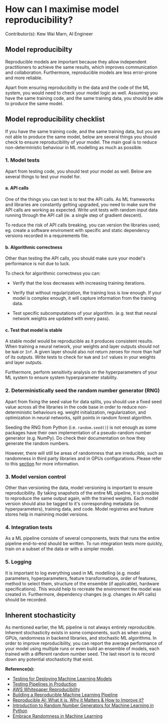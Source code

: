 # How can I maximise model reproducibility?

Contributor(s): Kew Wai Marn, AI Engineer

## Model reproducibilty

Reproducible models are important because they allow independent practitioners to
achieve the same results, which improves communication and collaboration. Furthermore,
reproducible models are less error-prone and more reliable.

Apart from ensuring reproducibilty in the data and the code of the ML system,
you would need to check your model logic as well. Assuming you have the same training
code, and the same training data, you should be able to produce the same model.

## Model reproducibility checklist

If you have the same training code, and the same training data, but you are
not able to produce the same model, below are several things you should check to
ensure reproducibility of your model. The main goal is to reduce
non-deterministic behaviour in ML modelling as much as possible.

### 1. Model tests

Apart from testing code, you should test your model as well. Below are several
things to test your model for.

#### a. API calls

One of the things you can test is to test the API calls. As ML frameworks and
libraries are constantly getting upgraded, you need to make sure the API calls
are working as expected. Write unit tests with random input data running
through the API call (ie. a single step of gradient descent).

To reduce the risk of API calls breaking, you can version the libraries used; eg.
create a software enviroment with specific and static dependency versions
recorded in a requirements file.

#### b. Algorithmic correctness

Other than testing the API calls, you should make sure your model's performance
is not due to luck.

To check for algorithmic correctness you can:

- Verify that the loss decreases with increasing training iterations.

- Verify that without regularization, the training loss is low enough. If your
model is complex enough, it will capture information from the training data.

- Test specific subcomputations of your algorithm. (e.g. test that neural network
weights are updated with every pass).

#### c. Test that model is stable

A stable model would be reproducible as it produces consistent results. When training
a neural network, your weights and layer outputs should not be
`NaN` or `Inf`. A given layer should also not return zeroes for more than half
of its outputs. Write tests to check for `NaN` and `Inf` values in your weights
and layer outputs.

Furthermore, perform sensitivity analysis on the hyperparameters of your ML system
to ensure system hyperparameter stability.

### 2. Deterministically seed the random number generator (RNG)

Apart from fixing the seed value for data splits, you should use a fixed seed
value across all the libraries in the code base in order to reduce
non-deterministic behaviours eg. weight initialization, regularization, and
optimization in neural networks, split points in random forest algorithm.

Seeding the RNG from Python (i.e. `random.seed()`) is not enough as some
packages have their own implementation of a pseudo-random number generator
(e.g. NumPy). Do check their documentation on how they generate the random numbers.

However, there will still be areas of randomness that are irreducible, such as
randomness in third party libraries and in GPUs configurations. Please refer to this
[section](#inherent-stochasticity) for more information.

### 3. Model version control

Other than versioning the data, model versioning is important to ensure
reproducibility. By taking snapshots of the entire ML pipeline, it is possible
to reproduce the same output again, with the trained weights. Each model version
should also be tagged to it's corresponding metadata (ie. hyperparameters),
training data, and code. Model registries and feature stores help in mainining
model versions.

### 4. Integration tests

As a ML pipeline consiste of several components, tests that runs the entire
pipeline end-to-end should be written. To run integration tests more quickly, train on
a subset of the data or with a simpler model.

### 5. Logging

It is important to log everything used in ML modelling (e.g. model parameters,
hyperparameters, feature transformations, order of features, method to select
them, structure of the ensemble (if applicable), hardware specifications). This 
would help to recreate the environment the model was created in. Furthermore, 
dependency changes (e.g. changes in API calls) should be recorded.

## Inherent stochasticity

As mentioned earlier, the ML pipeline is not always entirely reproducible. Inherent 
stochasticity exists in some components, such as when using GPUs, randomness in backend
libraries, and stochastic ML algorithms. In order to improve reproducibility,
you can report the average performance of your model using multiple runs or even
build an ensemble of models, each trained with a different random number seed.
The last resort is to record down any potential stochasticity that exist.

__Reference(s):__

- [Testing for Deploying Machine Learning Models](https://developers.google.com/machine-learning/testing-debugging/pipeline/deploying)
- [Testing Pipelines in Production](https://developers.google.com/machine-learning/testing-debugging/pipeline/production)
- [AWS Whitepaper Reproducibility](https://docs.aws.amazon.com/whitepapers/latest/ml-best-practices-healthcare-life-sciences/reproducibility.html)
- [Building a Reproducible Machine Learning Pipeline](https://arxiv.org/pdf/1810.04570.pdf)
- [Reproducible AI: What it is, Why it Matters & How to Improve it?](https://research.aimultiple.com/reproducible-ai/)
- [Introduction to Random Number Generators for Machine Learning in Python](https://machinelearningmastery.com/introduction-to-random-number-generators-for-machine-learning/)
- [Embrace Randomness in Machine Learning](https://machinelearningmastery.com/randomness-in-machine-learning/)
